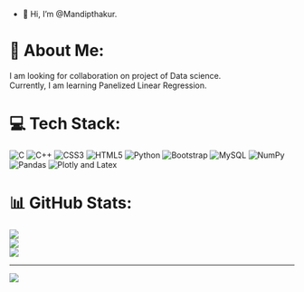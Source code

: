 - 👋 Hi, I’m @Mandipthakur. 

<!---
Mandipthakur/Mandipthakur is a ✨ special ✨ repository because its `README.md` (this file) appears on your GitHub profile.
You can click the Preview link to take a look at your changes.
--->
# 💫 About Me:
I am looking for collaboration on project of Data science.<br>Currently, I am learning Panelized Linear Regression.


# 💻 Tech Stack:
![C](https://img.shields.io/badge/c-%2300599C.svg?style=for-the-badge&logo=c&logoColor=white) ![C++](https://img.shields.io/badge/c++-%2300599C.svg?style=for-the-badge&logo=c%2B%2B&logoColor=white) ![CSS3](https://img.shields.io/badge/css3-%231572B6.svg?style=for-the-badge&logo=css3&logoColor=white) ![HTML5](https://img.shields.io/badge/html5-%23E34F26.svg?style=for-the-badge&logo=html5&logoColor=white) ![Python](https://img.shields.io/badge/python-3670A0?style=for-the-badge&logo=python&logoColor=ffdd54) ![Bootstrap](https://img.shields.io/badge/bootstrap-%23563D7C.svg?style=for-the-badge&logo=bootstrap&logoColor=white) ![MySQL](https://img.shields.io/badge/mysql-%2300f.svg?style=for-the-badge&logo=mysql&logoColor=white) ![NumPy](https://img.shields.io/badge/numpy-%23013243.svg?style=for-the-badge&logo=numpy&logoColor=white) ![Pandas](https://img.shields.io/badge/pandas-%23150458.svg?style=for-the-badge&logo=pandas&logoColor=white) ![Plotly](https://img.shields.io/badge/Plotly-%233F4F75.svg?style=for-the-badge&logo=plotly&logoColor=white) and Latex
# 📊 GitHub Stats:
![](https://github-readme-stats.vercel.app/api?username=mandipthakur&theme=dark&hide_border=false&include_all_commits=false&count_private=false)<br/>
![](https://github-readme-streak-stats.herokuapp.com/?user=mandipthakur&theme=dark&hide_border=false)<br/>
![](https://github-readme-stats.vercel.app/api/top-langs/?username=mandipthakur&theme=dark&hide_border=false&include_all_commits=false&count_private=false&layout=compact)

---
[![](https://visitcount.itsvg.in/api?id=mandipthakur&icon=0&color=0)](https://visitcount.itsvg.in)

<!-- Proudly created with GPRM ( https://gprm.itsvg.in ) -->
